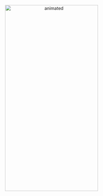 

<p align="center">
 
  <img src="shared/chart.gif" alt="animated" width="300" height="600"/>
</p>
